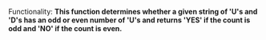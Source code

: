 Functionality: **This function determines whether a given string of 'U's and 'D's has an odd or even number of 'U's and returns 'YES' if the count is odd and 'NO' if the count is even.**